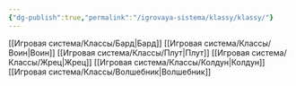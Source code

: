 ```yaml
---
{"dg-publish":true,"permalink":"/igrovaya-sistema/klassy/klassy/"}
---
```



[[Игровая система/Классы/Бард\|Бард]]
[[Игровая система/Классы/Воин\|Воин]]
[[Игровая система/Классы/Плут\|Плут]]
[[Игровая система/Классы/Жрец\|Жрец]]
[[Игровая система/Классы/Колдун\|Колдун]]
[[Игровая система/Классы/Волшебник\|Волшебник]]